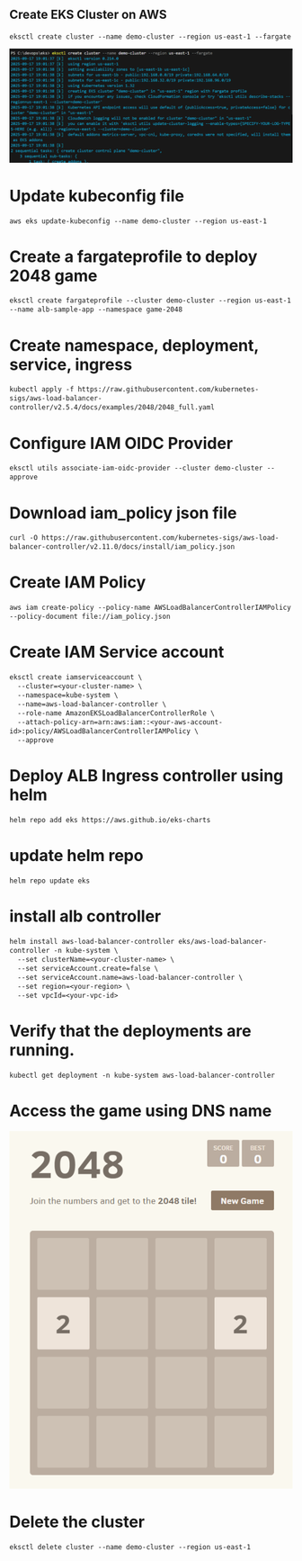 ## Create EKS Cluster on AWS
```
eksctl create cluster --name demo-cluster --region us-east-1 --fargate
```

![alt text](image.png)

# Update kubeconfig file
```
aws eks update-kubeconfig --name demo-cluster --region us-east-1
```
# Create a fargateprofile to deploy 2048 game
```
eksctl create fargateprofile --cluster demo-cluster --region us-east-1 --name alb-sample-app --namespace game-2048
```

# Create namespace, deployment, service, ingress
```
kubectl apply -f https://raw.githubusercontent.com/kubernetes-sigs/aws-load-balancer-controller/v2.5.4/docs/examples/2048/2048_full.yaml
```
# Configure IAM OIDC Provider
```
eksctl utils associate-iam-oidc-provider --cluster demo-cluster --approve
```
# Download iam_policy json file
```
curl -O https://raw.githubusercontent.com/kubernetes-sigs/aws-load-balancer-controller/v2.11.0/docs/install/iam_policy.json
```

# Create IAM Policy
```
aws iam create-policy --policy-name AWSLoadBalancerControllerIAMPolicy --policy-document file://iam_policy.json
```
# Create IAM Service account
```
eksctl create iamserviceaccount \
  --cluster=<your-cluster-name> \
  --namespace=kube-system \
  --name=aws-load-balancer-controller \
  --role-name AmazonEKSLoadBalancerControllerRole \
  --attach-policy-arn=arn:aws:iam::<your-aws-account-id>:policy/AWSLoadBalancerControllerIAMPolicy \
  --approve
```
# Deploy ALB Ingress controller using helm
```
helm repo add eks https://aws.github.io/eks-charts

```

# update helm repo
```
helm repo update eks
```
# install alb controller 
```
helm install aws-load-balancer-controller eks/aws-load-balancer-controller -n kube-system \
  --set clusterName=<your-cluster-name> \
  --set serviceAccount.create=false \
  --set serviceAccount.name=aws-load-balancer-controller \
  --set region=<your-region> \
  --set vpcId=<your-vpc-id>
```

# Verify that the deployments are running.
```
kubectl get deployment -n kube-system aws-load-balancer-controller
```

# Access the game using DNS name

![alt text](image-1.png)

# Delete the cluster

```
eksctl delete cluster --name demo-cluster --region us-east-1
```
